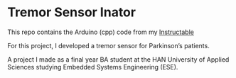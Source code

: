 # Tremor Sensor Inator

This repo contains the Arduino (cpp) code from my [Instructable](https://www.instructables.com/Build-Your-Own-Tremor-Sensor-inator/)

For this project, I developed a tremor sensor for Parkinson’s patients.

A project I made as a final year BA student at the HAN University of Applied Sciences studying Embedded Systems Engineering (ESE). 
